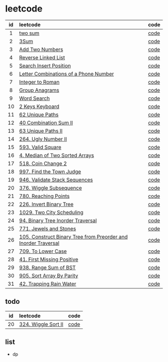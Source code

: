 # leetcode

|id|leetcode|code|
|:---:|:-----|-----|
|1|[two sum](https://leetcode.com/problems/two-sum/) | [code](./1-two-sum.js)|
|2|[3Sum](https://leetcode.com/problems/3sum/)|[code](./15-3sum.js)|
|3|[Add Two Numbers](https://leetcode.com/problems/add-two-numbers/)|[code](./2-add-two-numbers.js)|
|4|[Reverse Linked List](https://leetcode.com/problems/reverse-linked-list/)|[code](./206-reverse-linked-list.js)|
|5|[Search Insert Position](https://leetcode.com/problems/search-insert-position/)|[code](./35-search-insert-position.js)|
|6|[Letter Combinations of a Phone Number](https://leetcode.com/problems/letter-combinations-of-a-phone-number/) |[code](./17-letter-combinations-of-a-phone-number.js)|
|7|[Integer to Roman](https://leetcode.com/problems/integer-to-roman/) |[code](./12-integer-to-roman.js)|
|8|[Group Anagrams](https://leetcode.com/problems/group-anagrams/) |[code](./49-group-anagrams.js)|
|9|[Word Search](https://leetcode.com/problems/word-search/submissions/) |[code](./79-word-search.js)|
|10|[2 Keys Keyboard](https://leetcode.com/problems/2-keys-keyboard/)|[code](./650-2-keys-keyboard.js)|
|11|[62 Unique Paths](https://leetcode.com/problems/unique-paths/)|[code](./62-unique-paths.js)|
|12|[40 Combination Sum II](https://leetcode.com/problems/combination-sum-ii/)|[code](./40-combination-sum-ii.js)|
|13|[63 Unique Paths II](https://leetcode.com/problems/unique-paths-ii/)|[code](./63-unique-paths-ii.js)|
|14|[264. Ugly Number II](https://leetcode.com/problems/ugly-number-ii/)|[code](./264-ugly-number-ii.js)|
|15|[593. Valid Square](https://leetcode.com/problems/valid-square/)|[code](./593-valid-square.js)|
|16|[4. Median of Two Sorted Arrays](https://leetcode.com/problems/median-of-two-sorted-arrays/)|[code](./4-median-of-two-sorted-arrays.js)|
|17|[518. Coin Change 2](https://leetcode.com/problems/coin-change-2/)|[code](./518-coin-change-2.js)|
|18|[997. Find the Town Judge](https://leetcode.com/problems/find-the-town-judge/)|[code](./997-find-the-town-judge.js)|
|19|[946. Validate Stack Sequences](https://leetcode.com/problems/validate-stack-sequences/)|[code](./946-validate-stack-sequences.js)|
|20|[376. Wiggle Subsequence](https://leetcode.com/problems/wiggle-subsequence/)|[code](./376-wiggle-subsequence.js)|
|21|[780. Reaching Points](https://leetcode.com/problems/reaching-points/)|[code](./780-reaching-points.js)|
|22|[226. Invert Binary Tree](https://leetcode.com/problems/invert-binary-tree/)|[code](./226-invert-binary-tree.js)|
|23|[1029. Two City Scheduling](https://leetcode.com/problems/two-city-scheduling/)|[code](./1029-two-city-scheduling.js)|
|24|[94. Binary Tree Inorder Traversal](https://leetcode.com/problems/binary-tree-inorder-traversal/)|[code](./94-binary-tree-inorder-traversal.js)|
|25|[771. Jewels and Stones](https://leetcode.com/problems/jewels-and-stones/)|[code](./771-jewels-and-stones.js)|
|26|[105. Construct Binary Tree from Preorder and Inorder Traversal](https://leetcode.com/problems/construct-binary-tree-from-preorder-and-inorder-traversal/)|[code](./105-construct-binary-tree-from-preorder-and-inorder-traversal.js)|
|27|[709. To Lower Case](https://leetcode.com/problems/to-lower-case/)|[code](./709-to-lower-case.js)|
|28|[41. First Missing Positive](https://leetcode.com/problems/first-missing-positive/)|[code](./41-first-missing-positive.js)|
|29|[938. Range Sum of BST](https://leetcode.com/problems/range-sum-of-bst/)|[code](./29-range-sum-of-bst.js)|
|30|[905. Sort Array By Parity](https://leetcode.com/problems/sort-array-by-parity/)|[code](./905-sort-array-by-parity.js)|
|31|[42. Trapping Rain Water](https://leetcode.com/problems/trapping-rain-water/)|[code](./42-trapping-rain-water.js)|

## todo

|id|leetcode|code|
|:---:|:-----|-----|
|20|[324. Wiggle Sort II](https://leetcode.com/problems/wiggle-sort-ii/)|[code](./324-wiggle-sort-ii.js)|

## list

* dp
